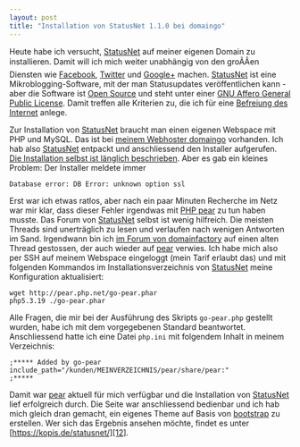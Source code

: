 ```yaml
---
layout: post
title: "Installation von StatusNet 1.1.0 bei domaingo"
---
```


Heute habe ich versucht, [StatusNet][0] auf meiner eigenen Domain zu installieren. Damit will ich mich weiter unabhängig von den groÃÂen Diensten wie [Facebook][1], [Twitter][2] und [Google+][3] machen. [StatusNet][0] ist eine Mikroblogging-Software, mit der man Statusupdates veröffentlichen kann - aber die Software ist [Open Source][4] und steht unter einer [GNU Affero General Public License][5]. Damit treffen alle Kriterien zu, die ich für eine [Befreiung des Internet][6] anlege.

Zur Installation von [StatusNet][0] braucht man einen eigenen Webspace mit PHP und MySQL. Das ist bei [meinem Webhoster domaingo][7] vorhanden. Ich hab also [StatusNet][0] entpackt und anschliessend den Installer aufgerufen. [Die Installation selbst ist länglich beschrieben][8]. Aber es gab ein kleines Problem: Der Installer meldete immer

    Database error: DB Error: unknown option ssl

Erst war ich etwas ratlos, aber nach ein paar Minuten Recherche im Netz war mir klar, dass dieser Fehler irgendwas mit [PHP pear][9] zu tun haben musste. Das Forum von [StatusNet][0] selbst ist wenig hilfreich. Die meisten Threads sind unerträglich zu lesen und verlaufen nach wenigen Antworten im Sand. Irgendwann bin ich [im Forum von domainfactory][10] auf einen alten Thread gestossen, der auch wieder auf [pear][9] verwies. Ich habe mich also per SSH auf meinem Webspace eingeloggt (mein Tarif erlaubt das) und mit folgenden Kommandos im Installationsverzeichnis von [StatusNet][0] meine Konfiguration aktualisiert:

    wget http://pear.php.net/go-pear.phar
    php5.3.19 ./go-pear.phar

Alle Fragen, die mir bei der Ausführung des Skripts `go-pear.php` gestellt wurden, habe ich mit dem vorgegebenen Standard beantwortet. Anschliessend hatte ich eine Datei `php.ini` mit folgendem Inhalt in meinem Verzeichnis:

    ;***** Added by go-pear
    include_path="/kunden/MEINVERZEICHNIS/pear/share/pear:"
    ;*****

Damit war [pear][9] aktuell für mich verfügbar und die Installation von [StatusNet][0] lief erfolgreich durch. Die Seite war anschliessend bedienbar und ich hab mich gleich dran gemacht, ein eigenes Theme auf Basis von [bootstrap][11] zu erstellen. Wer sich das Ergebnis ansehen möchte, findet es unter [https://kopis.de/statusnet/][12].


[0]: http://status.net/
[1]: http://www.facebook.com/
[2]: http://www.twitter.com/
[3]: http://plus.google.com/
[4]: http://de.wikipedia.org/wiki/Open_Source
[5]: http://de.wikipedia.org/wiki/GNU_Affero_General_Public_License
[6]: /2013/01/12/das-internet-zurueckerobern-projekte-zum-einstieg/
[7]: http://domaingo.de/
[8]: http://gitorious.org/statusnet/mainline/blobs/master/INSTALL
[9]: http://pear.php.net/
[10]: https://www.df.eu/forum/threads/52262-laconica-zum-laufen-bringen
[11]: http://twitter.github.com/bootstrap/
[12]: https://kopis.de/statusnet/
